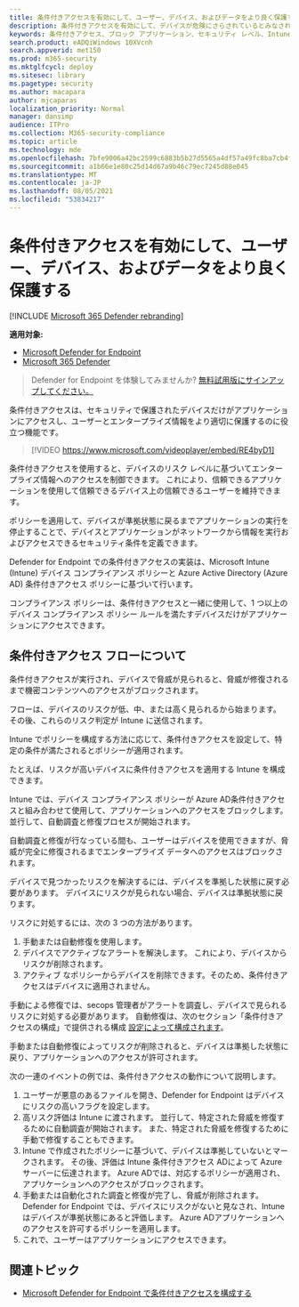 ```yaml
---
title: 条件付きアクセスを有効にして、ユーザー、デバイス、およびデータをより良く保護する
description: 条件付きアクセスを有効にして、デバイスが危険にさらされているとみなされ、アプリケーションが非準拠であると判断された場合にアプリケーションが実行されるのを防ぐ。
keywords: 条件付きアクセス、ブロック アプリケーション、セキュリティ レベル、Intune、
search.product: eADQiWindows 10XVcnh
search.appverid: met150
ms.prod: m365-security
ms.mktglfcycl: deploy
ms.sitesec: library
ms.pagetype: security
ms.author: macapara
author: mjcaparas
localization_priority: Normal
manager: dansimp
audience: ITPro
ms.collection: M365-security-compliance
ms.topic: article
ms.technology: mde
ms.openlocfilehash: 7bfe9006a42bc2599c6883b5b27d5565a4df57a49fc8ba7cb4faf1d00fe29a9d
ms.sourcegitcommit: a1b66e1e80c25d14d67a9b46c79ec7245d88e045
ms.translationtype: MT
ms.contentlocale: ja-JP
ms.lasthandoff: 08/05/2021
ms.locfileid: "53834217"
---
```

# <a name="enable-conditional-access-to-better-protect-users-devices-and-data"></a>条件付きアクセスを有効にして、ユーザー、デバイス、およびデータをより良く保護する 

[!INCLUDE [Microsoft 365 Defender rebranding](../../includes/microsoft-defender.md)]

**適用対象:**
- [Microsoft Defender for Endpoint](https://go.microsoft.com/fwlink/p/?linkid=2154037)
- [Microsoft 365 Defender](https://go.microsoft.com/fwlink/?linkid=2118804)

> Defender for Endpoint を体験してみませんか? [無料試用版にサインアップしてください。](https://signup.microsoft.com/create-account/signup?products=7f379fee-c4f9-4278-b0a1-e4c8c2fcdf7e&ru=https://aka.ms/MDEp2OpenTrial?ocid=docs-wdatp-conditionalaccess-abovefoldlink)

条件付きアクセスは、セキュリティで保護されたデバイスだけがアプリケーションにアクセスし、ユーザーとエンタープライズ情報をより適切に保護するのに役立つ機能です。

> [!VIDEO https://www.microsoft.com/videoplayer/embed/RE4byD1]

条件付きアクセスを使用すると、デバイスのリスク レベルに基づいてエンタープライズ情報へのアクセスを制御できます。 これにより、信頼できるアプリケーションを使用して信頼できるデバイス上の信頼できるユーザーを維持できます。

ポリシーを適用して、デバイスが準拠状態に戻るまでアプリケーションの実行を停止することで、デバイスとアプリケーションがネットワークから情報を実行およびアクセスできるセキュリティ条件を定義できます。 

Defender for Endpoint での条件付きアクセスの実装は、Microsoft Intune (Intune) デバイス コンプライアンス ポリシーと Azure Active Directory (Azure AD) 条件付きアクセス ポリシーに基づいて行います。 

コンプライアンス ポリシーは、条件付きアクセスと一緒に使用して、1 つ以上のデバイス コンプライアンス ポリシー ルールを満たすデバイスだけがアプリケーションにアクセスできます。 

## <a name="understand-the-conditional-access-flow"></a>条件付きアクセス フローについて
条件付きアクセスが実行され、デバイスで脅威が見られると、脅威が修復されるまで機密コンテンツへのアクセスがブロックされます。 

フローは、デバイスのリスクが低、中、または高く見られるから始まります。 その後、これらのリスク判定が Intune に送信されます。 

Intune でポリシーを構成する方法に応じて、条件付きアクセスを設定して、特定の条件が満たされるとポリシーが適用されます。

たとえば、リスクが高いデバイスに条件付きアクセスを適用する Intune を構成できます。

Intune では、デバイス コンプライアンス ポリシーが Azure AD条件付きアクセスと組み合わせて使用して、アプリケーションへのアクセスをブロックします。 並行して、自動調査と修復プロセスが開始されます。

 自動調査と修復が行なっている間も、ユーザーはデバイスを使用できますが、脅威が完全に修復されるまでエンタープライズ データへのアクセスはブロックされます。 

デバイスで見つかったリスクを解決するには、デバイスを準拠した状態に戻す必要があります。 デバイスにリスクが見られない場合、デバイスは準拠状態に戻ります。 

リスクに対処するには、次の 3 つの方法があります。
1. 手動または自動修復を使用します。
2. デバイスでアクティブなアラートを解決します。 これにより、デバイスからリスクが削除されます。
3. アクティブ なポリシーからデバイスを削除できます。そのため、条件付きアクセスはデバイスに適用されません。 

手動による修復では、secops 管理者がアラートを調査し、デバイスで見られるリスクに対処する必要があります。 自動修復は、次のセクション「条件付きアクセスの構成」で提供される構成 [設定によって構成されます](configure-conditional-access.md)。

手動または自動修復によってリスクが削除されると、デバイスは準拠した状態に戻り、アプリケーションへのアクセスが許可されます。

次の一連のイベントの例では、条件付きアクセスの動作について説明します。

1. ユーザーが悪意のあるファイルを開き、Defender for Endpoint はデバイスにリスクの高いフラグを設定します。
2. 高リスク評価は Intune に渡されます。 並行して、特定された脅威を修復するために自動調査が開始されます。 また、特定された脅威を修復するために手動で修復することもできます。
3. Intune で作成されたポリシーに基づいて、デバイスは準拠していないとマークされます。 その後、評価は Intune 条件付きアクセス ADによって Azure サーバーに伝達されます。 Azure ADでは、対応するポリシーが適用され、アプリケーションへのアクセスがブロックされます。
4. 手動または自動化された調査と修復が完了し、脅威が削除されます。 Defender for Endpoint では、デバイスにリスクがないと見なされ、Intune はデバイスが準拠状態にあると評価します。 Azure ADアプリケーションへのアクセスを許可するポリシーを適用します。
5. これで、ユーザーはアプリケーションにアクセスできます。

 
## <a name="related-topic"></a>関連トピック
- [Microsoft Defender for Endpoint で条件付きアクセスを構成する](configure-conditional-access.md)
